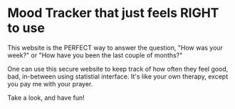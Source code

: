 # Mood Tracker that just feels RIGHT to use

This website is the PERFECT way to answer the question, "How was your week?" or "How have you been the last couple of months?" 

One can use this secure website to keep track of how often they feel good, bad, in-between using statistial interface. It's like your own therapy, except you pay me with your prayer.

Take a look, and have fun!
